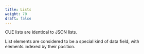 ```yaml
---
title: Lists
weight: 70
draft: false
---
```


CUE lists are identical to JSON lists.

List elements are considered to be a special kind of data field, with elements indexed by their position.

<!-- TODO

a: 3: 4 // ok

a:  5: 6 // introduces gap.

<sidebar: CUE has a construct called associative lists which allows redefining how composition works>

<Reference: associative lists>

-->
